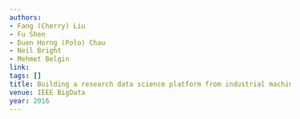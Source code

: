 ```yaml
---
authors:
- Fang (Cherry) Liu
- Fu Shen
- Duen Horng (Polo) Chau
- Neil Bright
- Mehmet Belgin
link:
tags: []
title: Building a research data science platform from industrial machines.
venue: IEEE BigData
year: 2016
---
```

